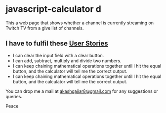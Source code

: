 # javascript-calculator  d

This a web page that shows whether a channel is currently streaming on Twitch TV from a give list of channels.  

## I have to fulfil these [User Stories](https://en.wikipedia.org/wiki/User_story)  

- I can clear the input field with a clear button.  
- I can add, subtract, multiply and divide two numbers.  
- I can keep chaining mathematical operations together until I hit the equal button, and the calculator will tell me the correct output.  
- I can keep chaining mathematical operations together until I hit the equal button, and the calculator will tell me the correct output.  

You can drop me a mail at akashgajjar8@gmail.com for any suggestions or queries.  

Peace  
